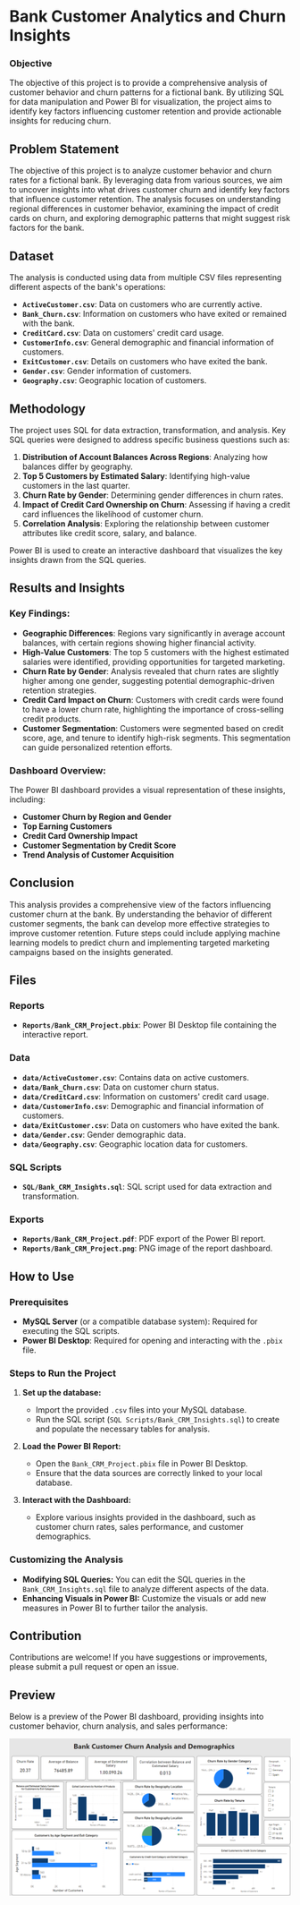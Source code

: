 # Bank Customer Analytics and Churn Insights

### Objective
The objective of this project is to provide a comprehensive analysis of customer behavior and churn patterns for a fictional bank. By utilizing SQL for data manipulation and Power BI for visualization, the project aims to identify key factors influencing customer retention and provide actionable insights for reducing churn.

## Problem Statement
The objective of this project is to analyze customer behavior and churn rates for a fictional bank. By leveraging data from various sources, we aim to uncover insights into what drives customer churn and identify key factors that influence customer retention. The analysis focuses on understanding regional differences in customer behavior, examining the impact of credit cards on churn, and exploring demographic patterns that might suggest risk factors for the bank.

## Dataset
The analysis is conducted using data from multiple CSV files representing different aspects of the bank's operations:
- **`ActiveCustomer.csv`**: Data on customers who are currently active.
- **`Bank_Churn.csv`**: Information on customers who have exited or remained with the bank.
- **`CreditCard.csv`**: Data on customers' credit card usage.
- **`CustomerInfo.csv`**: General demographic and financial information of customers.
- **`ExitCustomer.csv`**: Details on customers who have exited the bank.
- **`Gender.csv`**: Gender information of customers.
- **`Geography.csv`**: Geographic location of customers.

## Methodology
The project uses SQL for data extraction, transformation, and analysis. Key SQL queries were designed to address specific business questions such as:
1. **Distribution of Account Balances Across Regions**: Analyzing how balances differ by geography.
2. **Top 5 Customers by Estimated Salary**: Identifying high-value customers in the last quarter.
3. **Churn Rate by Gender**: Determining gender differences in churn rates.
4. **Impact of Credit Card Ownership on Churn**: Assessing if having a credit card influences the likelihood of customer churn.
5. **Correlation Analysis**: Exploring the relationship between customer attributes like credit score, salary, and balance.

Power BI is used to create an interactive dashboard that visualizes the key insights drawn from the SQL queries.

## Results and Insights
### Key Findings:
- **Geographic Differences**: Regions vary significantly in average account balances, with certain regions showing higher financial activity.
- **High-Value Customers**: The top 5 customers with the highest estimated salaries were identified, providing opportunities for targeted marketing.
- **Churn Rate by Gender**: Analysis revealed that churn rates are slightly higher among one gender, suggesting potential demographic-driven retention strategies.
- **Credit Card Impact on Churn**: Customers with credit cards were found to have a lower churn rate, highlighting the importance of cross-selling credit products.
- **Customer Segmentation**: Customers were segmented based on credit score, age, and tenure to identify high-risk segments. This segmentation can guide personalized retention efforts.

### Dashboard Overview:
The Power BI dashboard provides a visual representation of these insights, including:
- **Customer Churn by Region and Gender**
- **Top Earning Customers**
- **Credit Card Ownership Impact**
- **Customer Segmentation by Credit Score**
- **Trend Analysis of Customer Acquisition**

## Conclusion
This analysis provides a comprehensive view of the factors influencing customer churn at the bank. By understanding the behavior of different customer segments, the bank can develop more effective strategies to improve customer retention. Future steps could include applying machine learning models to predict churn and implementing targeted marketing campaigns based on the insights generated.

## Files
### Reports
- **`Reports/Bank_CRM_Project.pbix`**: Power BI Desktop file containing the interactive report.

### Data
- **`data/ActiveCustomer.csv`**: Contains data on active customers.
- **`data/Bank_Churn.csv`**: Data on customer churn status.
- **`data/CreditCard.csv`**: Information on customers' credit card usage.
- **`data/CustomerInfo.csv`**: Demographic and financial information of customers.
- **`data/ExitCustomer.csv`**: Data on customers who have exited the bank.
- **`data/Gender.csv`**: Gender demographic data.
- **`data/Geography.csv`**: Geographic location data for customers.

### SQL Scripts
- **`SQL/Bank_CRM_Insights.sql`**: SQL script used for data extraction and transformation.

### Exports
- **`Reports/Bank_CRM_Project.pdf`**: PDF export of the Power BI report.
- **`Reports/Bank_CRM_Project.png`**: PNG image of the report dashboard.

## How to Use

### Prerequisites
- **MySQL Server** (or a compatible database system): Required for executing the SQL scripts.
- **Power BI Desktop**: Required for opening and interacting with the `.pbix` file.

### Steps to Run the Project
1. **Set up the database:**
   - Import the provided `.csv` files into your MySQL database.
   - Run the SQL script (`SQL Scripts/Bank_CRM_Insights.sql`) to create and populate the necessary tables for analysis.

2. **Load the Power BI Report:**
   - Open the `Bank_CRM_Project.pbix` file in Power BI Desktop.
   - Ensure that the data sources are correctly linked to your local database.

3. **Interact with the Dashboard:**
   - Explore various insights provided in the dashboard, such as customer churn rates, sales performance, and customer demographics.

### Customizing the Analysis
- **Modifying SQL Queries:** You can edit the SQL queries in the `Bank_CRM_Insights.sql` file to analyze different aspects of the data.
- **Enhancing Visuals in Power BI:** Customize the visuals or add new measures in Power BI to further tailor the analysis.

## Contribution
Contributions are welcome! If you have suggestions or improvements, please submit a pull request or open an issue.

## Preview
Below is a preview of the Power BI dashboard, providing insights into customer behavior, churn analysis, and sales performance:

![Bank Customer Analytics Dashboard](Reports/Bank_CRM_Project.png)




